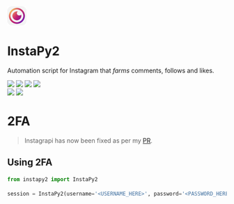 <img src="https://raw.githubusercontent.com/InstaPy2/InstaPy2/main/instapy2.png" width="44px"></img>
# InstaPy2
Automation script for Instagram that *farms* comments, follows and likes.

<span>
    <img src="https://img.shields.io/static/v1?label=Built%20with&message=Instagrapi&color=red"/>
    <img src="https://img.shields.io/static/v1?label=Built%20with&message=Python%203.11.0rc2&color=red"/>
    <a href="https://discord.gg/TY8pt8e5Xg" style="text-decoration: none; border: none; outline: 0;">
        <img src="https://img.shields.io/static/v1?label=Connect%20via&message=Discord&color=5865F2"/>
    </a>
    <img src="https://img.shields.io/static/v1?label=License&message=GPLv3&color=blue"/>
</span>
<br/>
<span>
    <a href="https://buymeacoffee.com/antiquecodes" style="text-decoration: none; border: none; outline: 0;">
        <img src="https://img.shields.io/static/v1?label=Support&message=Buy%20Me%20A%20Coffee&color=yellow"/>
    </a>
    <a href="https://paypal.com/paypalme/officialantique" style="text-decoration: none; border: none; outline: 0;">
        <img src="https://img.shields.io/static/v1?label=Support&message=PayPal&color=009cde"/>
    </a>
</span>

<br/>

# 2FA
> Instagrapi has now been fixed as per my [PR](https://github.com/adw0rd/instagrapi/pull/961).
## Using 2FA
```py
from instapy2 import InstaPy2

session = InstaPy2(username='<USERNAME_HERE>', password='<PASSWORD_HERE>', verification_code='<2FA_CODE_HERE>') # Tested and working with Apple Verification Code
```
